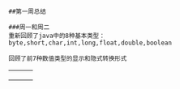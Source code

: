```
##第一周总结

###周一和周二
重新回顾了java中的8种基本类型：byte,short,char,int,long,float,double,boolean

回顾了前7种数值类型的显示和隐式转换形式
```

|      |      |      |
| ---- | ---- | ---- |
|      |      |      |
|      |      |      |
|      |      |      |

